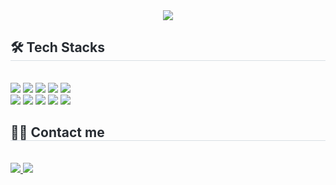 <div align= "center">
    <img src="https://capsule-render.vercel.app/api?type=waving&color=auto&height=180&text=Gyumin's%20github&animation=&fontColor=000000&fontSize=70" />
    </div>
    <div style="text-align: left;">
    <h2 style="border-bottom: 1px solid #d8dee4; color: #282d33;"> 🛠️ Tech Stacks </h2> <br> 
    <div style="margin: ; text-align: left;" "text-align: left;"> <img src="https://img.shields.io/badge/C-A8B9CC?style=flat-square&logo=C&logoColor=white">
          <img src="https://img.shields.io/badge/C++-00599C?style=flat-square&logo=C%2B%2B&logoColor=white">
          <img src="https://img.shields.io/badge/HTML5-E34F26?style=flat-square&logo=HTML5&logoColor=white">
          <img src="https://img.shields.io/badge/Java-007396?style=flat-square&logo=Java&logoColor=white">
          <img src="https://img.shields.io/badge/Javascript-F7DF1E?style=flat-square&logo=Javascript&logoColor=white">
          <br/><img src="https://img.shields.io/badge/Flutter-02569B?style=flat-square&logo=Flutter&logoColor=white">
          <img src="https://img.shields.io/badge/Node.js-339933?style=flat-square&logo=Node.js&logoColor=white">
          <img src="https://img.shields.io/badge/Express-000000?style=flat-square&logo=Express&logoColor=white">
          <img src="https://img.shields.io/badge/MySQL-4479A1?style=flat-square&logo=MySQL&logoColor=white">
          <img src="https://img.shields.io/badge/Python-3776AB?style=flat-square&logo=Python&logoColor=white">
          <br/></div>
    </div>
    <div style="text-align: left;">
    <h2 style="border-bottom: 1px solid #d8dee4; color: #282d33;"> 🧑‍💻 Contact me </h2> <br> 
    <div style="text-align: left;"> <a href=mailto:kmin3625@gmail.com> <img src="https://img.shields.io/badge/Gmail-EA4335?style=flat-square&logo=Gmail&logoColor=white&link=mailto:kmin3625@gmail.com"> </a>
         <a href=kmin3625@naver.com> <img src="https://img.shields.io/badge/Naver-03C75A?style=flat-square&logo=Naver&logoColor=white&link=kmin3625@naver.com"> </a>
          </div>  <br> 
    <div style="text-align: left;">  </div> 
    </div>
    
